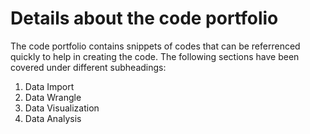 # Details about the code portfolio

The code portfolio contains snippets of codes that can be referrenced quickly to help in creating the code.
The following sections have been covered under different subheadings:
1. Data Import
2. Data Wrangle
3. Data Visualization
4. Data Analysis
